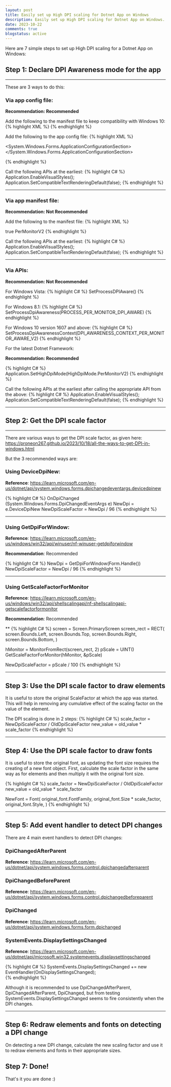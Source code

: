 ```yaml
---
layout: post
title: Easily set up High DPI scaling for Dotnet App on Windows
description: Easily set up High DPI scaling for Dotnet App on Windows.
date: 2023-10-22
comments: true
blogstatus: active
---
```


Here are 7 simple steps to set up High DPI scaling for a Dotnet App on Windows:

## Step 1: Declare DPI Awareness mode for the app
<hr>

These are 3 ways to do this:

### Via app config file: 

**Recommendation: Recommended**

Add the following to the manifest file to keep compatibility with Windows 10:
{% highlight XML %}
<compatibility xmlns="urn:schemas-microsoft-com:compatibility.v1">
  <application>
    <!-- Windows 10 compatibility -->
    <supportedOS Id="{8e0f7a12-bfb3-4fe8-b9a5-48fd50a15a9a}" />
  </application>
</compatibility>
{% endhighlight %}

Add the following to the app config file:
{% highlight XML %}
<configuration>
  <!-- ... other xml settings ... -->

  <System.Windows.Forms.ApplicationConfigurationSection>
    <add key="DpiAwareness" value="PerMonitorV2" />
    <add key="EnableWindowsFormsHighDpiAutoResizing" value="false" />
  </System.Windows.Forms.ApplicationConfigurationSection>

</configuration>
{% endhighlight %}

Call the following APIs at the earliest:
{% highlight C# %}
Application.EnableVisualStyles();
Application.SetCompatibleTextRenderingDefault(false);
{% endhighlight %}
<hr>

### Via app manifest file:

**Recommendation: Not Recommended**

Add the following to the manifest file:
{% highlight XML %}
<?xml version="1.0" encoding="UTF-8" standalone="yes"?>
<assembly xmlns="urn:schemas-microsoft-com:asm.v1" manifestVersion="1.0" xmlns:asmv3="urn:schemas-microsoft-com:asm.v3">
  <asmv3:application>
    <asmv3:windowsSettings>
      <dpiAware xmlns="http://schemas.microsoft.com/SMI/2005/WindowsSettings">true</dpiAware>
      <dpiAwareness xmlns="http://schemas.microsoft.com/SMI/2016/WindowsSettings">PerMonitorV2</dpiAwareness>
    </asmv3:windowsSettings>
  </asmv3:application>
</assembly>
{% endhighlight %}

Call the following APIs at the earliest:
{% highlight C# %}
Application.EnableVisualStyles();
Application.SetCompatibleTextRenderingDefault(false);
{% endhighlight %}
<hr>

### Via APIs:

**Recommendation: Not Recommended**

For Windows Vista:
{% highlight C# %}
SetProcessDPIAware()
{% endhighlight %}

For Windows 8.1:
{% highlight C# %}
SetProcessDpiAwareness(PROCESS_PER_MONITOR_DPI_AWARE)
{% endhighlight %}

For Windows 10 version 1607 and above:
{% highlight C# %}
SetProcessDpiAwarenessContext(DPI_AWARENESS_CONTEXT_PER_MONITOR_AWARE_V2)
{% endhighlight %}

For the latest Dotnet Framework:

**Recommendation: Recommended**

{% highlight C# %}
Application.SetHighDpiMode(HighDpiMode.PerMonitorV2)
{% endhighlight %}

Call the following APIs at the earliest after calling the appropriate API from the above:
{% highlight C# %}
Application.EnableVisualStyles();
Application.SetCompatibleTextRenderingDefault(false);
{% endhighlight %}
<hr>

## Step 2: Get the DPI scale factor
<hr>

There are various ways to get the DPI scale factor, as given here: <https://proneon267.github.io/2023/10/18/all-the-ways-to-get-DPI-in-windows.html>

But the 3 recommended ways are:

### Using DeviceDpiNew:

**Reference**: <https://learn.microsoft.com/en-us/dotnet/api/system.windows.forms.dpichangedeventargs.devicedpinew>

{% highlight C# %}
OnDpiChanged (System.Windows.Forms.DpiChangedEventArgs e)
NewDpi = e.DeviceDpiNew
NewDpiScaleFactor = NewDpi / 96
{% endhighlight %}
<hr>

### Using GetDpiForWindow:

**Reference**: <https://learn.microsoft.com/en-us/windows/win32/api/winuser/nf-winuser-getdpiforwindow>

**Recommendation**: Recommended

{% highlight C# %}
NewDpi = GetDpiForWindow(Form.Handle())
NewDpiScaleFactor = NewDpi / 96
{% endhighlight %}
<hr>

### Using GetScaleFactorForMonitor

**Reference**: <https://learn.microsoft.com/en-us/windows/win32/api/shellscalingapi/nf-shellscalingapi-getscalefactorformonitor>

**Recommendation**: Recommended

** 
{% highlight C# %}
screen = Screen.PrimaryScreen
screen_rect = RECT(
    screen.Bounds.Left,
    screen.Bounds.Top,
    screen.Bounds.Right,
    screen.Bounds.Bottom,
)

hMonitor = MonitorFromRect(screen_rect, 2)
pScale = UINT()
GetScaleFactorForMonitor(hMonitor, &pScale)

NewDpiScaleFactor = pScale / 100
{% endhighlight %}
<hr>

## Step 3: Use the DPI scale factor to draw elements
It is useful to store the original ScaleFactor at which the app was started. This will help in removing any cumulative effect of the scaling factor on the value of the element.

The DPI scaling is done in 2 steps:
{% highlight C# %}
scale_factor = NewDpiScaleFactor / OldDpiScaleFactor
new_value = old_value * scale_factor
{% endhighlight %}
<hr>

## Step 4: Use the DPI scale factor to draw fonts
It is useful to store the original font, as updating the font size requires the creating of a new font object. First, calculate the scale factor in the same way as for elements and then multiply it with the original font size.

{% highlight C# %}
scale_factor = NewDpiScaleFactor / OldDpiScaleFactor
new_value = old_value * scale_factor

NewFont = Font(
            original_font.FontFamily,
            original_font.Size * scale_factor,
            original_font.Style,
        )
{% endhighlight %}
<hr>

## Step 5: Add event handler to detect DPI changes
There are 4 main event handlers to detect DPI changes:

### DpiChangedAfterParent

**Reference**: <https://learn.microsoft.com/en-us/dotnet/api/system.windows.forms.control.dpichangedafterparent>

### DpiChangedBeforeParent

**Reference**: <https://learn.microsoft.com/en-us/dotnet/api/system.windows.forms.control.dpichangedbeforeparent>

### DpiChanged

**Reference**: <https://learn.microsoft.com/en-us/dotnet/api/system.windows.forms.form.dpichanged>

### SystemEvents.DisplaySettingsChanged

**Reference**: <https://learn.microsoft.com/en-us/dotnet/api/microsoft.win32.systemevents.displaysettingschanged>

{% highlight C# %}
SystemEvents.DisplaySettingsChanged += new EventHandler(OnDisplaySettingsChanged);    
{% endhighlight %}

Although it is recommended to use DpiChangedAfterParent, DpiChangedAfterParent, DpiChanged, but from testing SystemEvents.DisplaySettingsChanged seems to fire consistently when the DPI changes.
<hr>

## Step 6: Redraw elements and fonts on detecting a DPI change

On detecting a new DPI change, calculate the new scaling factor and use it to redraw elements and fonts in their appropriate sizes.

## Step 7: Done!

That's it you are done :)